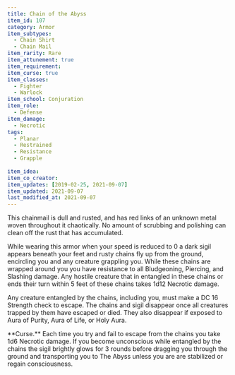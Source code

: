 ```yaml
---
title: Chain of the Abyss
item_id: 107
category: Armor
item_subtypes:
  - Chain Shirt
  - Chain Mail
item_rarity: Rare
item_attunement: true
item_requirement:
item_curse: true
item_classes:
  - Fighter
  - Warlock
item_school: Conjuration
item_role:
  - Defense
item_damage:
  - Necrotic
tags:
  - Planar
  - Restrained
  - Resistance
  - Grapple
  
item_idea:
item_co_creator:
item_updates: [2019-02-25, 2021-09-07]
item_updated: 2021-09-07
last_modified_at: 2021-09-07
---
```


This chainmail is dull and rusted, and has red links of an unknown metal woven throughout it chaotically. No amount of scrubbing and polishing can clean off the rust that has accumulated.

While wearing this armor when your speed is reduced to 0 a dark sigil appears beneath your feet and rusty chains fly up from the ground, encircling you and any creature grappling you. While these chains are wrapped around you you have resistance to all Bludgeoning, Piercing, and Slashing damage. Any hostile creature that in entangled in these chains or ends their turn within 5 feet of these chains takes 1d12 Necrotic damage.

Any creature entangled by the chains, including you, must make a DC 16 Strength check to escape. The chains and sigil disappear once all creatures trapped by them have escaped or died. They also disappear if exposed to <magic-spell>Aura of Purity</magic-spell>, <magic-spell>Aura of Life</magic-spell>, or <magic-spell>Holy Aura</magic-spell>.

<!--excerpt-->
<div class="curse">
**Curse.** Each time you try and fail to escape from the chains you take 1d6 Necrotic damage. If you become unconscious while entangled by the chains the sigil brightly glows for 3 rounds before dragging you through the ground and transporting you to The Abyss unless you are are stabilized or regain consciousness.
</div>
